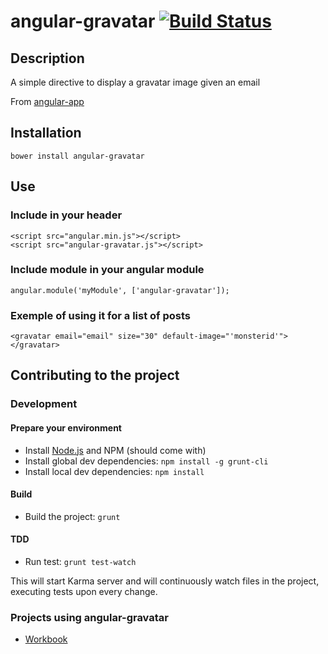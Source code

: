 # angular-gravatar [![Build Status](https://secure.travis-ci.org/daemon1981/angular-gravatar.png)](https://travis-ci.org/daemon1981/angular-gravatar)

## Description

A simple directive to display a gravatar image given an email

From [angular-app](https://github.com/angular-app/angular-app/blob/master/client/src/common/directives/gravatar.js)

## Installation

```
bower install angular-gravatar
```

## Use

### Include in your header

```
<script src="angular.min.js"></script>
<script src="angular-gravatar.js"></script>
```

### Include module in your angular module

```
angular.module('myModule', ['angular-gravatar']);
```

### Exemple of using it for a list of posts

```
<gravatar email="email" size="30" default-image="'monsterid'"></gravatar>
```

## Contributing to the project

### Development
#### Prepare your environment
* Install [Node.js](http://nodejs.org/) and NPM (should come with)
* Install global dev dependencies: `npm install -g grunt-cli`
* Install local dev dependencies: `npm install`

#### Build
* Build the project: `grunt`

#### TDD
* Run test: `grunt test-watch`
 
This will start Karma server and will continuously watch files in the project, executing tests upon every change.

### Projects using angular-gravatar

 - [Workbook](https://github.com/eleven-labs/Workbook)
